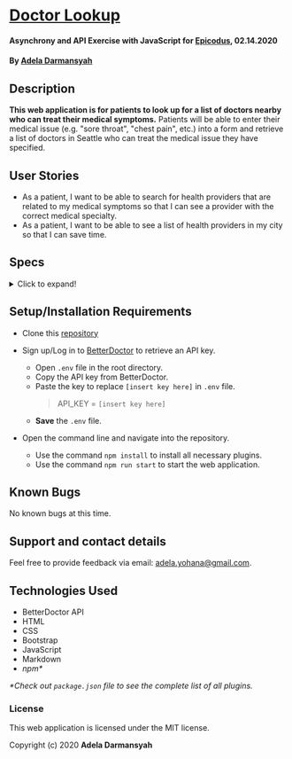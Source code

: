 # [Doctor Lookup](https://github.com/ayohana/doctor-lookup.git/)

#### Asynchrony and API Exercise with JavaScript for [Epicodus](https://www.epicodus.com/), 02.14.2020

#### By [**Adela Darmansyah**](https://ayohana.github.io/portfolio/)

## Description

**This web application is for patients to look up for a list of doctors nearby who can treat their medical symptoms.** Patients will be able to enter their medical issue (e.g. "sore throat", "chest pain", etc.) into a form and retrieve a list of doctors in Seattle who can treat the medical issue they have specified.

## User Stories

* As a patient, I want to be able to search for health providers that are related to my medical symptoms so that I can see a provider with the correct medical specialty.
* As a patient, I want to be able to see a list of health providers in my city so that I can save time.

## Specs

<details>
  <summary>Click to expand!</summary>

| Spec | Input | Output |
| :-------------     | :------------- | :------------- |
| **Program Returns User's Medical Symptom** | rash | rash |
| **Program Returns a List of Doctors via BetterDoctor API** | rash | List of Doctors |

</details>

## Setup/Installation Requirements

* Clone this [repository](https://github.com/ayohana/doctor-lookup.git/)
* Sign up/Log in to [BetterDoctor](https://developer.betterdoctor.com/) to retrieve an API key.
  * Open `.env` file in the root directory.
  * Copy the API key from BetterDoctor.
  * Paste the key to replace `[insert key here]` in `.env` file.
    > API_KEY = `[insert key here]`
  * **Save** the `.env` file.

* Open the command line and navigate into the repository.
  * Use the command `npm install` to install all necessary plugins.
  * Use the command `npm run start` to start the web application.

## Known Bugs

No known bugs at this time.

## Support and contact details

Feel free to provide feedback via email: adela.yohana@gmail.com.

## Technologies Used

* BetterDoctor API
* HTML
* CSS
* Bootstrap
* JavaScript
* Markdown
* _npm*_

_*Check out `package.json` file to see the complete list of all plugins._

### License

This web application is licensed under the MIT license.

Copyright (c) 2020 **Adela Darmansyah**